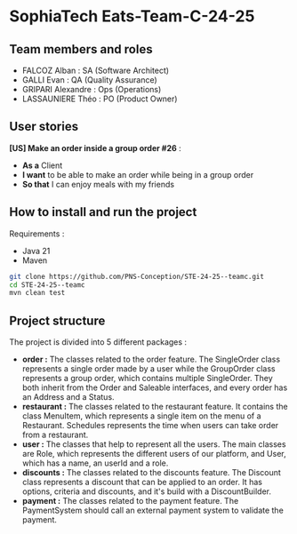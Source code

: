 # SophiaTech Eats-Team-C-24-25

## Team members and roles

* FALCOZ Alban : SA (Software Architect)
* GALLI Evan : QA (Quality Assurance)
* GRIPARI Alexandre : Ops (Operations)
* LASSAUNIERE Théo : PO (Product Owner)

## User stories

**[US] Make an order inside a group order #26** :

* **As a** Client
* **I want** to be able to make an order while being in a group order
* **So that** I can enjoy meals with my friends

## How to install and run the project

Requirements :

* Java 21
* Maven

```sh
git clone https://github.com/PNS-Conception/STE-24-25--teamc.git
cd STE-24-25--teamc
mvn clean test
```

## Project structure

The project is divided into 5 different packages :

* **order :** The classes related to the order feature. The SingleOrder class represents a single order made by
  a user while the GroupOrder class represents a group order, which contains multiple SingleOrder. They both inherit
  from the Order and Saleable interfaces, and every order has an Address and a Status.
* **restaurant :** The classes related to the restaurant feature. It contains the class MenuItem, which represents a
  single item on the menu of a Restaurant. Schedules represents the time when users can take order from a restaurant.
* **user :** The classes that help to represent all the users. The main classes are Role, which represents the
  different users of our platform, and User, which has a name, an userId and a role.
* **discounts :** The classes related to the discounts feature. The Discount class represents a discount that can be
  applied to an order. It has options, criteria and discounts, and it's build with a DiscountBuilder.
* **payment :** The classes related to the payment feature. The PaymentSystem should call an external payment system to validate the payment.
